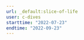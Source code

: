 ```yaml
---
url: _default:slice-of-life
user: c-dives
starttime: "2022-07-23"
endtime: "2022-09-23"
---
```

<reserve />